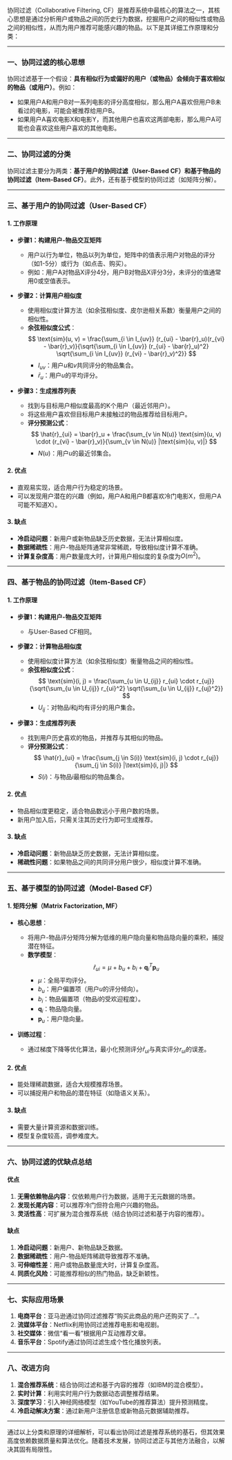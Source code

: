 协同过滤（Collaborative Filtering, CF）是推荐系统中最核心的算法之一，其核心思想是通过分析用户或物品之间的历史行为数据，挖掘用户之间的相似性或物品之间的相似性，从而为用户推荐可能感兴趣的物品。以下是其详细工作原理和分类：

---

### **一、协同过滤的核心思想**
协同过滤基于一个假设：**具有相似行为或偏好的用户（或物品）会倾向于喜欢相似的物品（或用户）**。例如：
- 如果用户A和用户B对一系列电影的评分高度相似，那么用户A喜欢但用户B未看过的电影，可能会被推荐给用户B。
- 如果用户A喜欢电影X和电影Y，而其他用户也喜欢这两部电影，那么用户A可能也会喜欢这些用户喜欢的其他电影。

---

### **二、协同过滤的分类**
协同过滤主要分为两类：**基于用户的协同过滤（User-Based CF）**和**基于物品的协同过滤（Item-Based CF）**。此外，还有基于模型的协同过滤（如矩阵分解）。

---

### **三、基于用户的协同过滤（User-Based CF）**

#### **1. 工作原理**
- **步骤1：构建用户-物品交互矩阵**
  - 用户以行为单位，物品以列为单位，矩阵中的值表示用户对物品的评分（如1-5分）或行为（如点击、购买）。
  - 例如：用户A对物品X评分4分，用户B对物品X评分3分，未评分的值通常用0或空值表示。

- **步骤2：计算用户相似度**
  - 使用相似度计算方法（如余弦相似度、皮尔逊相关系数）衡量用户之间的相似性。
  - **余弦相似度公式**：
    $$
    \text{sim}(u, v) = \frac{\sum_{i \in I_{uv}} (r_{ui} - \bar{r}_u)(r_{vi} - \bar{r}_v)}{\sqrt{\sum_{i \in I_{uv}} (r_{ui} - \bar{r}_u)^2} \sqrt{\sum_{i \in I_{uv}} (r_{vi} - \bar{r}_v)^2}}
    $$
    - $I_{uv}$：用户$u$和$v$共同评分的物品集合。
    - $\bar{r}_u$：用户$u$的平均评分。

- **步骤3：生成推荐列表**
  - 找到与目标用户相似度最高的K个用户（最近邻用户）。
  - 将这些用户喜欢但目标用户未接触过的物品推荐给目标用户。
  - **评分预测公式**：
    $$
    \hat{r}_{ui} = \bar{r}_u + \frac{\sum_{v \in N(u)} \text{sim}(u, v) \cdot (r_{vi} - \bar{r}_v)}{\sum_{v \in N(u)} |\text{sim}(u, v)|}
    $$
    - $N(u)$：用户$u$的最近邻集合。

#### **2. 优点**
- 直观易实现，适合用户行为稳定的场景。
- 可以发现用户潜在的兴趣（例如，用户A和用户B都喜欢冷门电影X，但用户A可能不知道X）。

#### **3. 缺点**
- **冷启动问题**：新用户或新物品缺乏历史数据，无法计算相似度。
- **数据稀疏性**：用户-物品矩阵通常非常稀疏，导致相似度计算不准确。
- **计算复杂度高**：用户数量庞大时，计算用户相似度的复杂度为$O(m^2)$。

---

### **四、基于物品的协同过滤（Item-Based CF）**

#### **1. 工作原理**
- **步骤1：构建用户-物品交互矩阵**
  - 与User-Based CF相同。

- **步骤2：计算物品相似度**
  - 使用相似度计算方法（如余弦相似度）衡量物品之间的相似性。
  - **余弦相似度公式**：
    $$
    \text{sim}(i, j) = \frac{\sum_{u \in U_{ij}} r_{ui} \cdot r_{uj}}{\sqrt{\sum_{u \in U_{ij}} r_{ui}^2} \sqrt{\sum_{u \in U_{ij}} r_{uj}^2}}
    $$
    - $U_{ij}$：对物品$i$和$j$均有评分的用户集合。

- **步骤3：生成推荐列表**
  - 找到用户历史喜欢的物品，并推荐与其相似的物品。
  - **评分预测公式**：
    $$
    \hat{r}_{ui} = \frac{\sum_{j \in S(i)} \text{sim}(i, j) \cdot r_{uj}}{\sum_{j \in S(i)} |\text{sim}(i, j)|}
    $$
    - $S(i)$：与物品$i$最相似的物品集合。

#### **2. 优点**
- 物品相似度更稳定，适合物品数远小于用户数的场景。
- 新用户加入后，只需关注其历史行为即可生成推荐。

#### **3. 缺点**
- **冷启动问题**：新物品缺乏历史数据，无法计算相似度。
- **稀疏性问题**：如果物品之间的共同评分用户很少，相似度计算不准确。

---

### **五、基于模型的协同过滤（Model-Based CF）**

#### **1. 矩阵分解（Matrix Factorization, MF）**
- **核心思想**：
  - 将用户-物品评分矩阵分解为低维的用户隐向量和物品隐向量的乘积，捕捉潜在特征。
  - **数学模型**：
    $$
    \hat{r}_{ui} = \mu + b_u + b_i + \mathbf{q}_i^T \mathbf{p}_u
    $$
    - $\mu$：全局平均评分。
    - $b_u$：用户偏置项（用户$u$的评分倾向）。
    - $b_i$：物品偏置项（物品$i$的受欢迎程度）。
    - $\mathbf{q}_i$：物品隐向量。
    - $\mathbf{p}_u$：用户隐向量。

- **训练过程**：
  - 通过梯度下降等优化算法，最小化预测评分$\hat{r}_{ui}$与真实评分$r_{ui}$的误差。

#### **2. 优点**
- 能处理稀疏数据，适合大规模推荐场景。
- 可以捕捉用户和物品的潜在特征（如隐语义关系）。

#### **3. 缺点**
- 需要大量计算资源和数据训练。
- 模型复杂度较高，调参难度大。

---

### **六、协同过滤的优缺点总结**

#### **优点**
1. **无需依赖物品内容**：仅依赖用户行为数据，适用于无元数据的场景。
2. **发现长尾内容**：可以推荐冷门但符合用户兴趣的物品。
3. **灵活性高**：可扩展为混合推荐系统（结合协同过滤和基于内容的推荐）。

#### **缺点**
1. **冷启动问题**：新用户、新物品缺乏数据。
2. **数据稀疏性**：用户-物品矩阵稀疏导致推荐不准确。
3. **可伸缩性差**：用户或物品数量庞大时，计算复杂度高。
4. **同质化风险**：可能推荐相似的热门物品，缺乏新颖性。

---

### **七、实际应用场景**
1. **电商平台**：亚马逊通过协同过滤推荐“购买此商品的用户还购买了…”。
2. **流媒体平台**：Netflix利用协同过滤推荐电影和电视剧。
3. **社交媒体**：微信“看一看”根据用户互动推荐文章。
4. **音乐平台**：Spotify通过协同过滤生成个性化播放列表。

---

### **八、改进方向**
1. **混合推荐系统**：结合协同过滤和基于内容的推荐（如IBM的混合模型）。
2. **实时计算**：利用实时用户行为数据动态调整推荐结果。
3. **深度学习**：引入神经网络模型（如YouTube的推荐算法）提升预测精度。
4. **冷启动解决方案**：通过新用户注册信息或新物品元数据辅助推荐。

---

通过以上分类和原理的详细解析，可以看出协同过滤是推荐系统的基石，但其效果高度依赖数据质量和算法优化。随着技术发展，协同过滤正与其他方法融合，以解决其固有局限性。
